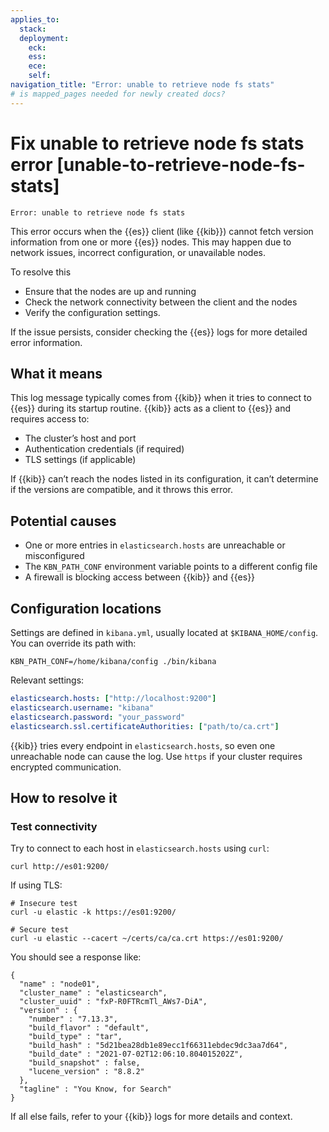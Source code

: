 ```yaml
---
applies_to:
  stack: 
  deployment:
    eck: 
    ess: 
    ece: 
    self: 
navigation_title: "Error: unable to retrieve node fs stats"
# is mapped_pages needed for newly created docs?
---
```


# Fix unable to retrieve node fs stats error [unable-to-retrieve-node-fs-stats]

```
Error: unable to retrieve node fs stats
```

This error occurs when the {{es}} client (like {{kib}}) cannot fetch version information from one or more {{es}} nodes. This may happen due to network issues, incorrect configuration, or unavailable nodes. 

To resolve this
- Ensure that the nodes are up and running
- Check the network connectivity between the client and the nodes
- Verify the configuration settings. 

If the issue persists, consider checking the {{es}} logs for more detailed error information.

## What it means

This log message typically comes from {{kib}} when it tries to connect to {{es}} during its startup routine. {{kib}} acts as a client to {{es}} and requires access to:

- The cluster’s host and port
- Authentication credentials (if required)
- TLS settings (if applicable)

If {{kib}} can’t reach the nodes listed in its configuration, it can’t determine if the versions are compatible, and it throws this error.

## Potential causes

- One or more entries in `elasticsearch.hosts` are unreachable or misconfigured
- The `KBN_PATH_CONF` environment variable points to a different config file
- A firewall is blocking access between {{kib}} and {{es}}

## Configuration locations

Settings are defined in `kibana.yml`, usually located at `$KIBANA_HOME/config`. You can override its path with:

```console
KBN_PATH_CONF=/home/kibana/config ./bin/kibana
```

Relevant settings:

```yaml
elasticsearch.hosts: ["http://localhost:9200"]
elasticsearch.username: "kibana"
elasticsearch.password: "your_password"
elasticsearch.ssl.certificateAuthorities: ["path/to/ca.crt"]
```
{{kib}} tries every endpoint in `elasticsearch.hosts`, so even one unreachable node can cause the log. Use `https` if your cluster requires encrypted communication.

## How to resolve it

### Test connectivity

Try to connect to each host in `elasticsearch.hosts` using `curl`:

```console
curl http://es01:9200/
```

If using TLS:

```console
# Insecure test
curl -u elastic -k https://es01:9200/

# Secure test
curl -u elastic --cacert ~/certs/ca/ca.crt https://es01:9200/
```

You should see a response like:

```console-result
{
  "name" : "node01",
  "cluster_name" : "elasticsearch",
  "cluster_uuid" : "fxP-R0FTRcmTl_AWs7-DiA",
  "version" : {
    "number" : "7.13.3",
    "build_flavor" : "default",
    "build_type" : "tar",
    "build_hash" : "5d21bea28db1e89ecc1f66311ebdec9dc3aa7d64",
    "build_date" : "2021-07-02T12:06:10.804015202Z",
    "build_snapshot" : false,
    "lucene_version" : "8.8.2"
  },
  "tagline" : "You Know, for Search"
}
```

If all else fails, refer to your {{kib}} logs for more details and context.

